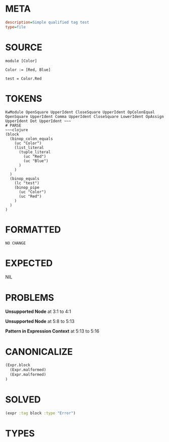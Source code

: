 # META
~~~ini
description=Simple qualified tag test
type=file
~~~
# SOURCE
~~~roc
module [Color]

Color := [Red, Blue]

test = Color.Red
~~~
# TOKENS
~~~text
KwModule OpenSquare UpperIdent CloseSquare UpperIdent OpColonEqual OpenSquare UpperIdent Comma UpperIdent CloseSquare LowerIdent OpAssign UpperIdent Dot UpperIdent ~~~
# PARSE
~~~clojure
(block
  (binop_colon_equals
    (uc "Color")
    (list_literal
      (tuple_literal
        (uc "Red")
        (uc "Blue")
      )
    )
  )
  (binop_equals
    (lc "test")
    (binop_pipe
      (uc "Color")
      (uc "Red")
    )
  )
)
~~~
# FORMATTED
~~~roc
NO CHANGE
~~~
# EXPECTED
NIL
# PROBLEMS
**Unsupported Node**
at 3:1 to 4:1

**Unsupported Node**
at 5:8 to 5:13

**Pattern in Expression Context**
at 5:13 to 5:16

# CANONICALIZE
~~~clojure
(Expr.block
  (Expr.malformed)
  (Expr.malformed)
)
~~~
# SOLVED
~~~clojure
(expr :tag block :type "Error")
~~~
# TYPES
~~~roc
~~~
